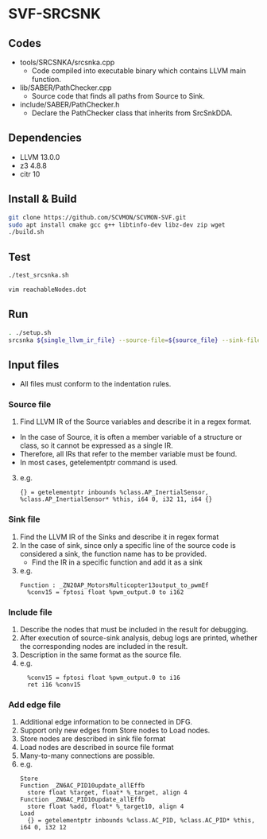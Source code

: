 <!-- TODO : clean up the whole code and edit the README.md @acorn421 [#2](https://github.com/acorn421/SVF-SRCSNK/issues/2)-->

# SVF-SRCSNK

## Codes
- tools/SRCSNKA/srcsnka.cpp
  - Code compiled into executable binary which contains LLVM main function.
- lib/SABER/PathChecker.cpp
  - Source code that finds all paths from Source to Sink.
- include/SABER/PathChecker.h
  - Declare the PathChecker class that inherits from SrcSnkDDA.

## Dependencies
- LLVM 13.0.0
- z3 4.8.8
- citr 10

## Install & Build
```bash
git clone https://github.com/SCVMON/SCVMON-SVF.git
sudo apt install cmake gcc g++ libtinfo-dev libz-dev zip wget
./build.sh
```

## Test
```bash
./test_srcsnka.sh

vim reachableNodes.dot
```

## Run
```bash
. ./setup.sh
srcsnka ${single_llvm_ir_file} --source-file=${source_file} --sink-file=${sink_file} --include-file=${include_file} --add-edge-file=${add_edge_file} -stat=false --debug-only=pathchecker
```

## Input files
- All files must conform to the indentation rules.

### Source file
1. Find LLVM IR of the Source variables and describe it in a regex format.
  - In the case of Source, it is often a member variable of a structure or class, so it cannot be expressed as a single IR.
  - Therefore, all IRs that refer to the member variable must be found.
  - In most cases, getelementptr command is used.
3. e.g.
    ```
    {} = getelementptr inbounds %class.AP_InertialSensor, %class.AP_InertialSensor* %this, i64 0, i32 11, i64 {}
    ```

### Sink file
1. Find the LLVM IR of the Sinks and describe it in regex format
2. In the case of sink, since only a specific line of the source code is considered a sink, the function name has to be provided.
   - Find the IR in a specific function and add it as a sink
3. e.g. 
    ```
    Function : _ZN20AP_MotorsMulticopter13output_to_pwmEf
      %conv15 = fptosi float %pwm_output.0 to i162
    ```

### Include file
1. Describe the nodes that must be included in the result for debugging.
2. After execution of source-sink analysis, debug logs are printed, whether the corresponding nodes are included in the result.
3. Description in the same format as the source file.
4. e.g.
    ```
      %conv15 = fptosi float %pwm_output.0 to i16
      ret i16 %conv15
    ```

### Add edge file
1. Additional edge information to be connected in DFG.
2. Support only new edges from Store nodes to Load nodes.
3. Store nodes are described in sink file format
4. Load nodes are described in source file format
5. Many-to-many connections are possible.
6. e.g.
    ```
    Store
    Function _ZN6AC_PID10update_allEffb
      store float %target, float* %_target, align 4
    Function _ZN6AC_PID10update_allEffb
      store float %add, float* %_target10, align 4
    Load
      {} = getelementptr inbounds %class.AC_PID, %class.AC_PID* %this, i64 0, i32 12
    ```
